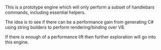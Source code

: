 ﻿This is a prototype engine which will only perform a subset of handlebars commands, including essential helpers. 

The idea is to see if there can be a performance gain from generating C# using string builders to perform rendering/binding over V8. 

If there is enough of a performance lift then further exploration will go into this engine.